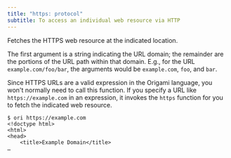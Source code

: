 ```yaml
---
title: "https: protocol"
subtitle: To access an individual web resource via HTTP
---
```


Fetches the HTTPS web resource at the indicated location.

The first argument is a string indicating the URL domain; the remainder are the portions of the URL path within that domain. E.g., for the URL `example.com/foo/bar`, the arguments would be `example.com`, `foo`, and `bar`.

Since HTTPS URLs are a valid expression in the Origami language, you won't normally need to call this function. If you specify a URL like `https://example.com` in an expression, it invokes the `https` function for you to fetch the indicated web resource.

```console
$ ori https://example.com
<!doctype html>
<html>
<head>
    <title>Example Domain</title>
…
```
